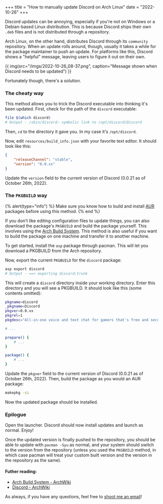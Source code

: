 +++
title = "How to manually update Discord on Arch Linux"
date = "2022-10-26"
+++

Discord updates can be annoying, especially if you're not on Windows or a Debian-based Linux distribution. This is because Discord ships their own `.deb` files and is not distributed through a repository.

Arch Linux, on the other hand, distributes Discord through its `community` repository. When an update rolls around, though, usually it takes a while for the package maintainer to push an update. For platforms like this, Discord shows a "helpful" message, leaving users to figure it out on their own.

{{ img(src="/imgs/2022-10-26_08-37.png", caption="Message shown when Discord needs to be updated") }}

Fortunately though, there's a solution.

### The cheaty way

This method allows you to trick the Discord executable into thinking it's been updated. First, check for the path of the `discord` executable:

```sh
file $(which discord)
# Output - /sbin/discord: symbolic link to /opt/discord/Discord
```

Then, `cd` to the directory it gave you. In my case it's `/opt/discord`.

Now, edit `resources/build_info.json` with your favorite text editor. It should look like this:

```json
{
    "releaseChannel": "stable",
    "version": "0.0.xx"
}
```

Update the `version` field to the current version of Discord (0.0.21 as of October 26th, 2022).

### The `PKGBUILD` way

{% alert(type="info") %}
Make sure you know how to build and install [AUR](https://aur.archlinux.org/) packages before using this method.
{% end %}

If you don't like editing configuration files to update things, you can also download the package's `PKGBUILD` and build the package yourself. This involves using the [Arch Build System](https://wiki.archlinux.org/title/Arch_Build_System). This method is also useful if you want to build the package on one machine and transfer it to another machine.


To get started, install the `asp` package through pacman. This will let you download a PKGBUILD from the Arch repository.

Now, export the current `PKGBUILD` for the `discord` package:

```sh
asp export discord
# Output - ==> exporting discord:trunk
```

This will create a `discord` directory inside your working directory. Enter this directory and you will see a PKGBUILD. It should look like this (some contents omitted):

```sh
pkgname=discord
_pkgname=Discord
pkgver=0.0.xx
pkgrel=1
pkgdesc="All-in-one voice and text chat for gamers that's free and secure."

# ...

prepare() {
    # ...
}

package() {
    # ...
}
```

Update the `pkgver` field to the current version of Discord (0.0.21 as of October 26th, 2022). Then, build the package as you would an AUR package:

```sh
makepkg -si
```

Now the updated package should be installed.

### Epilogue

Open the launcher. Discord should now install updates and launch as normal. Enjoy!

Once the updated version is finally pushed to the repository, you should be able to update with `pacman -Syu` as normal, and your system should switch to the version from the repository (unless you used the `PKGBUILD` method, in which case pacman will treat your custom built version and the version in the repository as the same).

#### Futher reading:

 - [Arch Build System - ArchWiki](https://wiki.archlinux.org/title/Arch_Build_System#Retrieve_PKGBUILD_source)
 - [Discord - ArchWiki](https://wiki.archlinux.org/title/Discord#Discord_asks_for_an_update_not_yet_available_in_the_repository)

As always, if you have any questions, feel free to [shoot me an email](mailto:yash@karx.xyz)!

